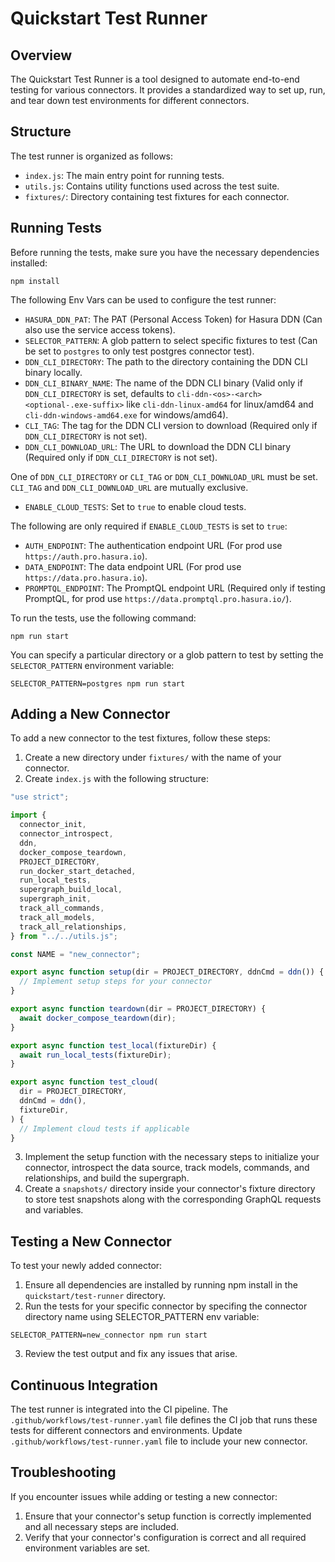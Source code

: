 # Quickstart Test Runner

## Overview

The Quickstart Test Runner is a tool designed to automate end-to-end testing for various connectors. It provides a standardized way to set up, run, and tear down test environments for different connectors.

## Structure

The test runner is organized as follows:

- `index.js`: The main entry point for running tests.
- `utils.js`: Contains utility functions used across the test suite.
- `fixtures/`: Directory containing test fixtures for each connector.

## Running Tests

Before running the tests, make sure you have the necessary dependencies installed:

```shell
npm install
```

The following Env Vars can be used to configure the test runner:

- `HASURA_DDN_PAT`: The PAT (Personal Access Token) for Hasura DDN (Can also use the service access tokens).
- `SELECTOR_PATTERN`: A glob pattern to select specific fixtures to test (Can be set to `postgres` to only test postgres connector test).
- `DDN_CLI_DIRECTORY`: The path to the directory containing the DDN CLI binary locally.
- `DDN_CLI_BINARY_NAME`: The name of the DDN CLI binary (Valid only if `DDN_CLI_DIRECTORY` is set, defaults to `cli-ddn-<os>-<arch><optional-.exe-suffix>` like `cli-ddn-linux-amd64` for linux/amd64 and `cli-ddn-windows-amd64.exe` for windows/amd64).
- `CLI_TAG`: The tag for the DDN CLI version to download (Required only if `DDN_CLI_DIRECTORY` is not set).
- `DDN_CLI_DOWNLOAD_URL`: The URL to download the DDN CLI binary (Required only if `DDN_CLI_DIRECTORY` is not set).

One of `DDN_CLI_DIRECTORY` or `CLI_TAG` or `DDN_CLI_DOWNLOAD_URL` must be set. `CLI_TAG` and `DDN_CLI_DOWNLOAD_URL` are mutually exclusive.

- `ENABLE_CLOUD_TESTS`: Set to `true` to enable cloud tests.

The following are only required if `ENABLE_CLOUD_TESTS` is set to `true`:

- `AUTH_ENDPOINT`: The authentication endpoint URL (For prod use `https://auth.pro.hasura.io`).
- `DATA_ENDPOINT`: The data endpoint URL (For prod use `https://data.pro.hasura.io`).
- `PROMPTQL_ENDPOINT`: The PromptQL endpoint URL (Required only if testing PromptQL, for prod use `https://data.promptql.pro.hasura.io/`).

To run the tests, use the following command:

```shell
npm run start
```

You can specify a particular directory or a glob pattern to test by setting the `SELECTOR_PATTERN` environment variable:

```shell
SELECTOR_PATTERN=postgres npm run start
```

## Adding a New Connector

To add a new connector to the test fixtures, follow these steps:

1. Create a new directory under `fixtures/` with the name of your connector.
2. Create `index.js` with the following structure:

```javascript
"use strict";

import {
  connector_init,
  connector_introspect,
  ddn,
  docker_compose_teardown,
  PROJECT_DIRECTORY,
  run_docker_start_detached,
  run_local_tests,
  supergraph_build_local,
  supergraph_init,
  track_all_commands,
  track_all_models,
  track_all_relationships,
} from "../../utils.js";

const NAME = "new_connector";

export async function setup(dir = PROJECT_DIRECTORY, ddnCmd = ddn()) {
  // Implement setup steps for your connector
}

export async function teardown(dir = PROJECT_DIRECTORY) {
  await docker_compose_teardown(dir);
}

export async function test_local(fixtureDir) {
  await run_local_tests(fixtureDir);
}

export async function test_cloud(
  dir = PROJECT_DIRECTORY,
  ddnCmd = ddn(),
  fixtureDir,
) {
  // Implement cloud tests if applicable
}
```

3. Implement the setup function with the necessary steps to initialize your connector, introspect the data source, track models, commands, and relationships, and build the supergraph.
4. Create a `snapshots/` directory inside your connector's fixture directory to store test snapshots along with the corresponding GraphQL requests and variables.

## Testing a New Connector

To test your newly added connector:

1. Ensure all dependencies are installed by running npm install in the `quickstart/test-runner` directory.
2. Run the tests for your specific connector by specifing the connector directory name using SELECTOR_PATTERN env variable:

```shell
SELECTOR_PATTERN=new_connector npm run start
```

3. Review the test output and fix any issues that arise.

## Continuous Integration

The test runner is integrated into the CI pipeline. The `.github/workflows/test-runner.yaml` file defines the CI job that runs these tests for different connectors and environments.
Update `.github/workflows/test-runner.yaml` file to include your new connector.

## Troubleshooting

If you encounter issues while adding or testing a new connector:

1. Ensure that your connector's setup function is correctly implemented and all necessary steps are included.
2. Verify that your connector's configuration is correct and all required environment variables are set.
